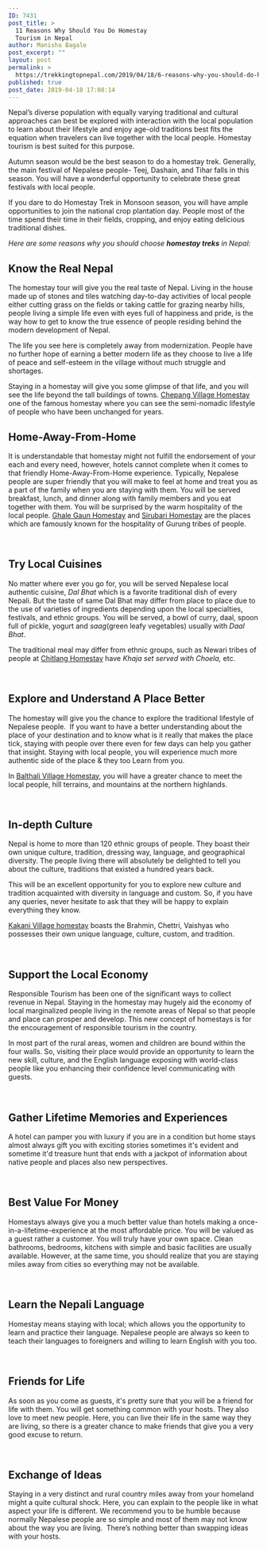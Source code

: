 ```yaml
---
ID: 7431
post_title: >
  11 Reasons Why Should You Do Homestay
  Tourism in Nepal
author: Manisha Bagale
post_excerpt: ""
layout: post
permalink: >
  https://trekkingtopnepal.com/2019/04/18/6-reasons-why-you-should-do-homestay-treks-in-nepal/
published: true
post_date: 2019-04-18 17:08:14
---
```

Nepal’s diverse population with equally varying traditional and cultural approaches can best be explored with interaction with the local population to learn about their lifestyle and enjoy age-old traditions best fits the equation when travelers can live together with the local people. Homestay tourism is best suited for this purpose.

Autumn season would be the best season to do a homestay trek. Generally, the main festival of Nepalese people- Teej, Dashain, and Tihar falls in this season. You will have a wonderful opportunity to celebrate these great festivals with local people.

If you dare to do Homestay Trek in Monsoon season, you will have ample opportunities to join the national crop plantation day. People most of the time spend their time in their fields, cropping, and enjoy eating delicious traditional dishes.

<em>Here are some reasons why you should choose <strong>homestay treks</strong> in Nepal:</em>
<h2><strong>Know the Real Nepal</strong></h2>
The homestay tour will give you the real taste of Nepal. Living in the house made up of stones and tiles watching day-to-day activities of local people either cutting grass on the fields or taking cattle for grazing nearby hills, people living a simple life even with eyes full of happiness and pride, is the way how to get to know the true essence of people residing behind the modern development of Nepal.

The life you see here is completely away from modernization. People have no further hope of earning a better modern life as they choose to live a life of peace and self-esteem in the village without much struggle and shortages.

Staying in a homestay will give you some glimpse of that life, and you will see the life beyond the tall buildings of towns. <a href="https://trekkingtopnepal.com/trip/chepang-village-homestay/">Chepang Village Homestay</a> one of the famous homestay where you can see the semi-nomadic lifestyle of people who have been unchanged for years.
<h2><strong>Home-Away-From-Home</strong></h2>
It is understandable that homestay might not fulfill the endorsement of your each and every need, however, hotels cannot complete when it comes to that friendly Home-Away-From-Home experience. Typically, Nepalese people are super friendly that you will make to feel at home and treat you as a part of the family when you are staying with them. You will be served breakfast, lunch, and dinner along with family members and you eat together with them. You will be surprised by the warm hospitality of the local people. <a href="https://trekkingtopnepal.com/trip/ghale-gaun-village-homestay/">Ghale Gaun Homestay</a> and <a href="https://trekkingtopnepal.com/trip/sirubari-village-homestay-trek/">Sirubari Homestay</a> are the places which are famously known for the hospitality of Gurung tribes of people.

&nbsp;
<h2><strong>Try Local Cuisines</strong></h2>
No matter where ever you go for, you will be served Nepalese local authentic cuisine, <em>Dal Bhat</em> which is a favorite traditional dish of every Nepali. But the taste of same Dal Bhat may differ from place to place due to the use of varieties of ingredients depending upon the local specialties, festivals, and ethnic groups. You will be served, a bowl of curry, daal, spoon full of pickle, yogurt and <em>saag</em>(green leafy vegetables) usually with <em>Daal Bhat</em>.

The traditional meal may differ from ethnic groups, such as Newari tribes of people at <a href="https://trekkingtopnepal.com/trip/chitlang-village-homestay/">Chitlang Homestay</a> have <em>Khaja set served with Choela,</em> etc.

&nbsp;
<h2><strong>Explore and Understand A Place Better</strong></h2>
The homestay will give you the chance to explore the traditional lifestyle of Nepalese people.  If you want to have a better understanding about the place of your destination and to know what is it really that makes the place tick, staying with people over there even for few days can help you gather that insight. Staying with local people, you will experience much more authentic side of the place &amp; they too Learn from you.

In <a href="https://trekkingtopnepal.com/trip/balthali-village-homestay-trek/">Balthali Village Homestay</a>, you will have a greater chance to meet the local people, hill terrains, and mountains at the northern highlands.

&nbsp;
<h2><strong>In-depth Culture</strong></h2>
Nepal is home to more than 120 ethnic groups of people. They boast their own unique culture, tradition, dressing way, language, and geographical diversity. The people living there will absolutely be delighted to tell you about the culture, traditions that existed a hundred years back.

This will be an excellent opportunity for you to explore new culture and tradition acquainted with diversity in language and custom. So, if you have any queries, never hesitate to ask that they will be happy to explain everything they know.

<a href="https://trekkingtopnepal.com/trip/kakani-village-homestay-trek/">Kakani Village homestay</a> boasts the Brahmin, Chettri, Vaishyas who possesses their own unique language, culture, custom, and tradition.

&nbsp;
<h2><strong>Support the Local Economy</strong></h2>
Responsible Tourism has been one of the significant ways to collect revenue in Nepal. Staying in the homestay may hugely aid the economy of local marginalized people living in the remote areas of Nepal so that people and place can prosper and develop. This new concept of homestays is for the encouragement of responsible tourism in the country.

In most part of the rural areas, women and children are bound within the four walls. So, visiting their place would provide an opportunity to learn the new skill, culture, and the English language exposing with world-class people like you enhancing their confidence level communicating with guests.

&nbsp;
<h2><strong>Gather Lifetime Memories and Experiences</strong></h2>
A hotel can pamper you with luxury if you are in a condition but home stays almost always gift you with exciting stories sometimes it's evident and sometime it'd treasure hunt that ends with a jackpot of information about native people and places also new perspectives.

&nbsp;
<h2><strong>Best Value For Money</strong></h2>
Homestays always give you a much better value than hotels making a once-in-a-lifetime-experience at the most affordable price. You will be valued as a guest rather a customer. You will truly have your own space. Clean bathrooms, bedrooms, kitchens with simple and basic facilities are usually available. However, at the same time, you should realize that you are staying miles away from cities so everything may not be available.

&nbsp;
<h2><strong>Learn the Nepali Language</strong></h2>
Homestay means staying with local; which allows you the opportunity to learn and practice their language. Nepalese people are always so keen to teach their languages to foreigners and willing to learn English with you too.

&nbsp;
<h2><strong>Friends for Life</strong></h2>
As soon as you come as guests, it's pretty sure that you will be a friend for life with them. You will get something common with your hosts. They also love to meet new people. Here, you can live their life in the same way they are living, so there is a greater chance to make friends that give you a very good excuse to return.

&nbsp;
<h2><strong>Exchange of Ideas</strong></h2>
Staying in a very distinct and rural country miles away from your homeland might a quite cultural shock. Here, you can explain to the people like in what aspect your life is different. We recommend you to be humble because normally Nepalese people are so simple and most of them may not know about the way you are living.  There’s nothing better than swapping ideas with your hosts.

&nbsp;